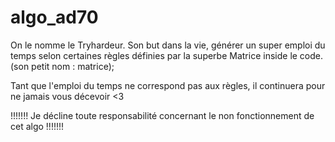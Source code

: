 # algo_ad70

On le nomme le Tryhardeur. Son but dans la vie, générer un super emploi du temps selon certaines règles définies par la superbe Matrice inside le code. (son petit nom : matrice);

Tant que l'emploi du temps ne correspond pas aux règles, il continuera pour ne jamais vous décevoir <3


!!!!!!! Je décline toute responsabilité concernant le non fonctionnement de cet algo !!!!!!!